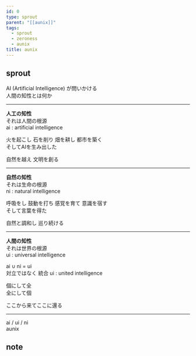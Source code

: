 ```yaml
---
id: 0
type: sprout
parent: "[[aunix]]"
tags:
  - sprout
  - zeroness
  - aunix
title: aunix
---
```

## sprout
AI (Artificial Intelligence) が問いかける  
人間の知性とは何か

---

**人工の知性**  
それは人間の根源  
ai : artificial intelligence

火を起こし 石を削り 畑を耕し 都市を築く  
そしてAIを生み出した

自然を越え 文明を創る

---


**自然の知性**  
それは生命の根源  
ni : natural intelligence

呼吸をし 鼓動を打ち 感覚を育て 意識を宿す  
そして言葉を得た

自然と調和し 巡り続ける

---

**人間の知性**  
それは世界の根源  
ui : universal intelligence

ai ∪ ni = ui  
対立ではなく 統合
ui : united intelligence
  
個にして全  
全にして個

ここから来てここに還る

---

ai / ui / ni  
aunix
## note


